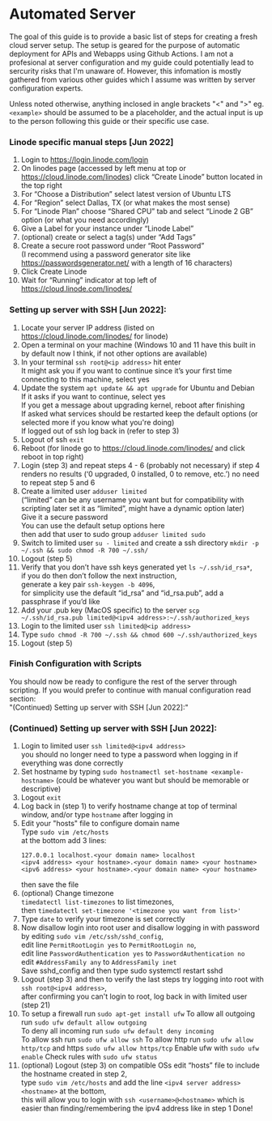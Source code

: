 # Automated Server
The goal of this guide is to provide a basic list of steps for creating a fresh cloud server setup. The setup is geared for the purpose of automatic deployment for APIs and Webapps using Github Actions. I am not a profesional at server configuration and my guide could potentially lead to sercurity risks that I'm unaware of. However, this infomation is mostly gathered from various other guides which I assume was written by server configuration experts.

Unless noted otherwise, anything inclosed in angle brackets "<" and ">" eg. `<example>` should be assumed to be a placeholder, and the actual input is up to the person following this guide or their specific use case.

### Linode specific manual steps [Jun 2022]
1. Login to https://login.linode.com/login
2. On linodes page (accessed by left menu at top or https://cloud.linode.com/linodes) click “Create Linode” button located in the top right
3. For “Choose a Distribution” select latest version of Ubuntu LTS
4. For “Region” select Dallas, TX (or what makes the most sense)
5. For “Linode Plan” choose “Shared CPU” tab and select “Linode 2 GB” option (or what you need accordingly)
6. Give a Label for your instance under “Linode Label”
7. (optional) create or select a tag(s) under “Add Tags”
8. Create a secure root password under “Root Password”  
   (I recommend using a password generator site like https://passwordsgenerator.net/ with a length of 16 characters)
9. Click Create Linode
10. Wait for “Running” indicator at top left of https://cloud.linode.com/linodes/<linode-id>
### Setting up server with SSH [Jun 2022]:
1. Locate your server IP address (listed on https://cloud.linode.com/linodes/<linode-id> for linode)
2. Open a terminal on your machine (Windows 10 and 11 have this built in by default now I think, if not other options are available)
3. In your terminal `ssh root@<ip address>` hit enter  
  It might ask you if you want to continue since it’s your first time connecting to this machine, select yes
4. Update the system `apt update && apt upgrade` for Ubuntu and Debian  
If it asks if you want to continue, select yes  
If you get a message about upgrading kernel, reboot after finishing  
If asked what services should be restarted keep the default options (or selected more if you know what you're doing)  
If logged out of ssh log back in (refer to step 3)
5. Logout of ssh `exit`
6. Reboot (for linode go to https://cloud.linode.com/linodes/<linode-id> and click reboot in top right)
7. Login (step 3) and repeat steps 4 - 6 (probably not necessary) if step 4 renders no results (‘0 upgraded, 0 installed, 0 to remove, etc.’) no need to repeat step 5 and 6
8. Create a limited user `adduser limited`  
  (“limited” can be any username you want but for compatibility with scripting later set it as “limited”, might have a dynamic option later)  
  Give it a secure password  
  You can use the default setup options here  
  then add that user to sudo group `adduser limited sudo`
9. Switch to limited user `su - limited` and create a ssh directory `mkdir -p ~/.ssh && sudo chmod -R 700 ~/.ssh/`
10. Logout (step 5)
11. Verify that you don’t have ssh keys generated yet `ls ~/.ssh/id_rsa*`,  
  if you do then don’t follow the next instruction,  
  generate a key pair `ssh-keygen -b 4096`,  
  for simplicity use the default “id_rsa” and “id_rsa.pub”, add a passphrase if you’d like
12. Add your .pub key (MacOS specific) to the server `scp ~/.ssh/id_rsa.pub limited@<ipv4 address>:~/.ssh/authorized_keys`
13. Login to the limited user `ssh limited@<ip address>`
14. Type `sudo chmod -R 700 ~/.ssh && chmod 600 ~/.ssh/authorized_keys`
15. Logout (step 5)
### Finish Configuration with Scripts
You should now be ready to configure the rest of the server through scripting. If you would prefer to continue with manual configuration read section:  
   "(Continued) Setting up server with SSH [Jun 2022]:"

### (Continued) Setting up server with SSH [Jun 2022]:
1. Login to limited user `ssh limited@<ipv4 address>`  
   you should no longer need to type a password when logging in if everything was done correctly
2. Set hostname by typing `sudo hostnamectl set-hostname <example-hostname>` (could be whatever you want but should be memorable or descriptive)
3. Logout `exit`
4. Log back in (step 1) to verify hostname change at top of terminal window, and/or type `hostname` after logging in
7. Edit your "hosts" file to configure domain name  
   Type `sudo vim /etc/hosts`  
   at the bottom add 3 lines:
   ```
   127.0.0.1 localhost.<your domain name> localhost
   <ipv4 address> <your hostname>.<your domain name> <your hostname>
   <ipv6 address> <your hostname>.<your domain name> <your hostname>
   ```
   then save the file
8. (optional) Change timezone  
  `timedatectl list-timezones` to list timezones,  
  then `timedatectl set-timezone '<timezone you want from list>'`
9. Type `date` to verify your timezone is set correctly
10. Now disallow login into root user and disallow logging in with password by editing `sudo vim /etc/ssh/sshd_config`,  
    edit line `PermitRootLogin yes` to `PermitRootLogin no`,  
    edit line `PasswordAuthentication yes` to `PasswordAuthentication no`  
    edit `#AddressFamily any` to `AddressFamily inet`  
    Save sshd_config and then type sudo systemctl restart sshd
11. Logout (step 3) and then to verify the last steps try logging into root with `ssh root@<ipv4 address>`,  
   after confirming you can't login to root, log back in with limited user (step 21)
12. To setup a firewall run `sudo apt-get install ufw` 
      To allow all outgoing run `sudo ufw default allow outgoing`  
      To deny all incoming run `sudo ufw default deny incoming`  
      To allow ssh run `sudo ufw allow ssh`
      To allow http run `sudo ufw allow http/tcp` and https `sudo ufw allow https/tcp`
      Enable ufw with `sudo ufw enable`
      Check rules with `sudo ufw status`
13. (optional) Logout (step 3) on compatible OSs edit “hosts” file to include the hostname created in step 2,  
      type `sudo vim /etc/hosts` and add the line `<ipv4 server address> <hostname>` at the bottom,  
      this will allow you to login with `ssh <username>@<hostname>` which is easier than finding/remembering the ipv4 address like in step 1
Done!


